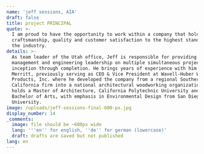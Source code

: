 ```yaml
---
name: 'jeff sessions, AIA'
draft: false
title: project PRINCIPAL
quote: >-
  I am proud to have the opportunity to work within a company that holds
  craftsmanship, quality and customer satisfaction to the highest standards in
  the industry.
details: >-
  As team leader of the Utah office, Jeff is responsible for providing project
  management and engineering leadership on multiple simultaneous projects from
  inception through completion. He brings years of experience with him to
  Merritt, previously serving as CEO & Vice President at Wavell-Huber Wood
  Products, Inc. where he developed the company from a regional Southern
  California firm into a national architectural woodworking organization.Jeff
  holds a Master of Architecture, California Polytechnic University and a
  Bachelor of Arts, with emphasis in Environmental Design from San Diego State
  University.
image: /uploads/jeff-sessions-final-600-px.jpg
display_number: 14
_comments:
  image: file should be ~600px wide
  lang: '''en'' for english, ''de'' for german (lowercase)'
  draft: drafts are saved but not published
lang: en
---
```


